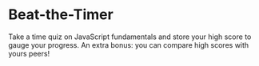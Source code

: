 # Beat-the-Timer
 Take a time quiz on JavaScript fundamentals and store your high score to gauge your progress. An extra bonus: you can compare high scores with yours peers!
